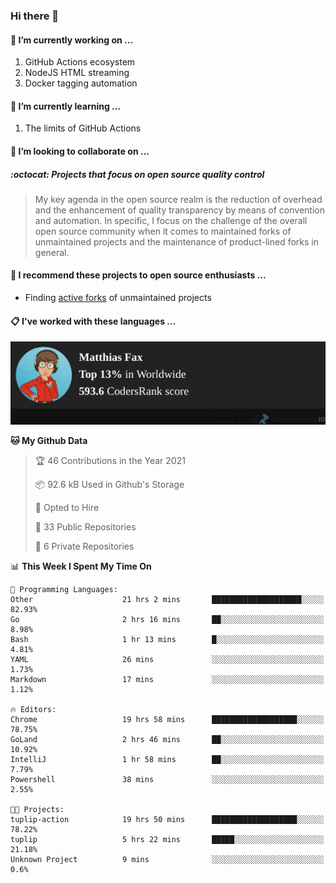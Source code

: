 ### Hi there 👋

#### 🔭 I’m currently working on ...

1. GitHub Actions ecosystem
1. NodeJS HTML streaming
1. Docker tagging automation

#### 🌱 I’m currently learning ...

1. The limits of GitHub Actions

#### 👯 I’m looking to collaborate on ...

##### :octocat: Projects that focus on open source quality control
> My key agenda in the open source realm is the reduction of overhead and the enhancement of quality transparency by means of convention and automation. In specific, I focus on the challenge of the overall open source community when it comes to maintained forks of unmaintained projects and the maintenance of product-lined forks in general.

#### :rocket: I recommend these projects to open source enthusiasts ...

* Finding [active forks](https://github.com/techgaun/active-forks) of unmaintained projects

#### :clipboard: I've worked with these languages ...

[![Codersrank](assets/img/badge.png)](https://profile.codersrank.io/user/matfax)

<!--START_SECTION:waka-->
**🐱 My Github Data** 

> 🏆 46 Contributions in the Year 2021
 > 
> 📦 92.6 kB Used in Github's Storage 
 > 
> 💼 Opted to Hire
 > 
> 📜 33 Public Repositories 
 > 
> 🔑 6 Private Repositories  
 > 
📊 **This Week I Spent My Time On** 

```text
💬 Programming Languages: 
Other                    21 hrs 2 mins       ████████████████████░░░░░   82.93% 
Go                       2 hrs 16 mins       ██░░░░░░░░░░░░░░░░░░░░░░░   8.98% 
Bash                     1 hr 13 mins        █░░░░░░░░░░░░░░░░░░░░░░░░   4.81% 
YAML                     26 mins             ░░░░░░░░░░░░░░░░░░░░░░░░░   1.73% 
Markdown                 17 mins             ░░░░░░░░░░░░░░░░░░░░░░░░░   1.12%

🔥 Editors: 
Chrome                   19 hrs 58 mins      ███████████████████░░░░░░   78.75% 
GoLand                   2 hrs 46 mins       ██░░░░░░░░░░░░░░░░░░░░░░░   10.92% 
IntelliJ                 1 hr 58 mins        ██░░░░░░░░░░░░░░░░░░░░░░░   7.79% 
Powershell               38 mins             ░░░░░░░░░░░░░░░░░░░░░░░░░   2.55%

🐱‍💻 Projects: 
tuplip-action            19 hrs 50 mins      ███████████████████░░░░░░   78.22% 
tuplip                   5 hrs 22 mins       █████░░░░░░░░░░░░░░░░░░░░   21.18% 
Unknown Project          9 mins              ░░░░░░░░░░░░░░░░░░░░░░░░░   0.6%

```


<!--END_SECTION:waka-->

<!--
**matfax/matfax** is a ✨ _special_ ✨ repository because its `README.md` (this file) appears on your GitHub profile.

Here are some ideas to get you started:

- 🔭 I’m currently working on ...
- 🌱 I’m currently learning ...
- 👯 I’m looking to collaborate on ...
- 🤔 I’m looking for help with ...
- 💬 Ask me about ...
- 📫 How to reach me: ...
- 😄 Pronouns: ...
- ⚡ Fun fact: ...
-->
